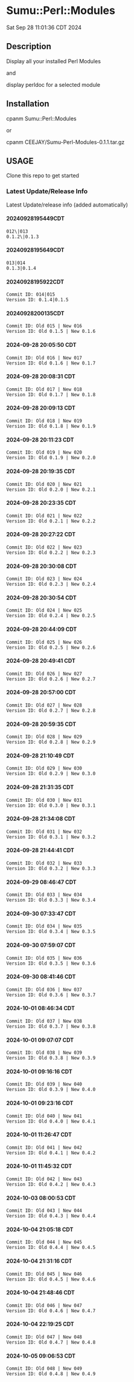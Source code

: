 # Sumu::Perl::Modules 

Sat Sep 28 11:01:36 CDT 2024

## Description

Display all your installed Perl Modules

and

display perldoc for a selected module

## Installation

cpanm Sumu::Perl::Modules

or 

cpanm CEEJAY/Sumu-Perl-Modules-0.1.1.tar.gz

## USAGE

Clone this repo to get started 




### Latest Update/Release Info 

Latest Update/release info (added automatically)


#### 20240928195449CDT

	012\|013
	0.1.2\|0.1.3


#### 20240928195649CDT

	013|014
	0.1.3|0.1.4


#### 20240928195922CDT

	Commit ID: 014|015
	Version ID: 0.1.4|0.1.5


#### 20240928200135CDT

	Commit ID: Old 015 | New 016
	Version ID: Old 0.1.5 | New 0.1.6


#### 2024-09-28 20:05:50 CDT

	Commit ID: Old 016 | New 017
	Version ID: Old 0.1.6 | New 0.1.7


#### 2024-09-28 20:08:31 CDT

	Commit ID: Old 017 | New 018
	Version ID: Old 0.1.7 | New 0.1.8


#### 2024-09-28 20:09:13 CDT

	Commit ID: Old 018 | New 019
	Version ID: Old 0.1.8 | New 0.1.9


#### 2024-09-28 20:11:23 CDT

	Commit ID: Old 019 | New 020
	Version ID: Old 0.1.9 | New 0.2.0


#### 2024-09-28 20:19:35 CDT

	Commit ID: Old 020 | New 021
	Version ID: Old 0.2.0 | New 0.2.1


#### 2024-09-28 20:23:35 CDT

	Commit ID: Old 021 | New 022
	Version ID: Old 0.2.1 | New 0.2.2


#### 2024-09-28 20:27:22 CDT

	Commit ID: Old 022 | New 023
	Version ID: Old 0.2.2 | New 0.2.3


#### 2024-09-28 20:30:08 CDT

	Commit ID: Old 023 | New 024
	Version ID: Old 0.2.3 | New 0.2.4


#### 2024-09-28 20:30:54 CDT

	Commit ID: Old 024 | New 025
	Version ID: Old 0.2.4 | New 0.2.5


#### 2024-09-28 20:44:09 CDT

	Commit ID: Old 025 | New 026
	Version ID: Old 0.2.5 | New 0.2.6


#### 2024-09-28 20:49:41 CDT

	Commit ID: Old 026 | New 027
	Version ID: Old 0.2.6 | New 0.2.7


#### 2024-09-28 20:57:00 CDT

	Commit ID: Old 027 | New 028
	Version ID: Old 0.2.7 | New 0.2.8


#### 2024-09-28 20:59:35 CDT

	Commit ID: Old 028 | New 029
	Version ID: Old 0.2.8 | New 0.2.9


#### 2024-09-28 21:10:49 CDT

	Commit ID: Old 029 | New 030
	Version ID: Old 0.2.9 | New 0.3.0


#### 2024-09-28 21:31:35 CDT

	Commit ID: Old 030 | New 031
	Version ID: Old 0.3.0 | New 0.3.1


#### 2024-09-28 21:34:08 CDT

	Commit ID: Old 031 | New 032
	Version ID: Old 0.3.1 | New 0.3.2


#### 2024-09-28 21:44:41 CDT

	Commit ID: Old 032 | New 033
	Version ID: Old 0.3.2 | New 0.3.3


#### 2024-09-29 08:46:47 CDT

	Commit ID: Old 033 | New 034
	Version ID: Old 0.3.3 | New 0.3.4


#### 2024-09-30 07:33:47 CDT

	Commit ID: Old 034 | New 035
	Version ID: Old 0.3.4 | New 0.3.5


#### 2024-09-30 07:59:07 CDT

	Commit ID: Old 035 | New 036
	Version ID: Old 0.3.5 | New 0.3.6


#### 2024-09-30 08:41:46 CDT

	Commit ID: Old 036 | New 037
	Version ID: Old 0.3.6 | New 0.3.7


#### 2024-10-01 08:46:34 CDT

	Commit ID: Old 037 | New 038
	Version ID: Old 0.3.7 | New 0.3.8


#### 2024-10-01 09:07:07 CDT

	Commit ID: Old 038 | New 039
	Version ID: Old 0.3.8 | New 0.3.9


#### 2024-10-01 09:16:16 CDT

	Commit ID: Old 039 | New 040
	Version ID: Old 0.3.9 | New 0.4.0


#### 2024-10-01 09:23:16 CDT

	Commit ID: Old 040 | New 041
	Version ID: Old 0.4.0 | New 0.4.1


#### 2024-10-01 11:26:47 CDT

	Commit ID: Old 041 | New 042
	Version ID: Old 0.4.1 | New 0.4.2


#### 2024-10-01 11:45:32 CDT

	Commit ID: Old 042 | New 043
	Version ID: Old 0.4.2 | New 0.4.3


#### 2024-10-03 08:00:53 CDT

	Commit ID: Old 043 | New 044
	Version ID: Old 0.4.3 | New 0.4.4


#### 2024-10-04 21:05:18 CDT

	Commit ID: Old 044 | New 045
	Version ID: Old 0.4.4 | New 0.4.5


#### 2024-10-04 21:31:16 CDT

	Commit ID: Old 045 | New 046
	Version ID: Old 0.4.5 | New 0.4.6


#### 2024-10-04 21:48:46 CDT

	Commit ID: Old 046 | New 047
	Version ID: Old 0.4.6 | New 0.4.7


#### 2024-10-04 22:19:25 CDT

	Commit ID: Old 047 | New 048
	Version ID: Old 0.4.7 | New 0.4.8


#### 2024-10-05 09:06:53 CDT

	Commit ID: Old 048 | New 049
	Version ID: Old 0.4.8 | New 0.4.9


